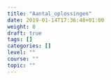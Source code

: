 ```yaml
---
title: "Aantal_oplossingen"
date: 2019-01-14T17:36:48+01:00
weight: 8
draft: true
tags: []
categories: []
level: ""
course: ""
topic: ""
---
```


